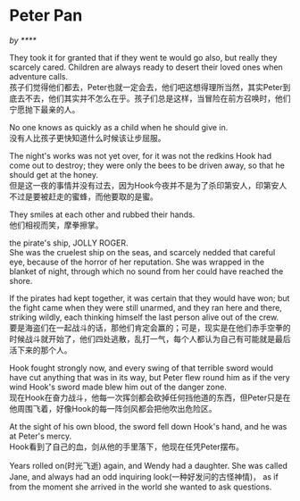 # Peter Pan
_by ****_

They took it for granted that if they went te would go also, but really they scarcely cared. Children are always ready to desert their loved ones when adventure calls.  
孩子们觉得他们都去，Peter也就一定会去，他们吧这想得理所当然，其实Peter到底去不去，他们其实并不怎么在乎。孩子们总是这样，当冒险在前方召唤时，他们宁愿抛下最亲的人。

No one knows as quickly as a child when he should give in.  
没有人比孩子更快知道什么时候该让步屈服。

The night's works was not yet over, for it was not the redkins Hook had come out to destroy; they were only the bees to be driven away, so that he should get at the honey.  
但是这一夜的事情并没有过去，因为Hook今夜并不是为了杀印第安人，印第安人不过是要被赶走的蜜蜂，而他要取的是蜜。

They smiles at each other and rubbed their hands.  
他们相视而笑，摩拳擦掌。

the pirate's ship, JOLLY ROGER.  
She was the cruelest ship on the seas, and scarcely nedded that careful eye, because of the horror of her reputation. She was wrapped in the blanket of night, through which no sound from her could have reached the shore.

If the pirates had kept together, it was certain that they would have won; but the fight came when they were still unarmed, and they ran here and there, striking wildly, each thinking himself the last person alive out of the crew.  
要是海盗们在一起战斗的话，那他们肯定会赢的；可是，现实是在他们赤手空拳的时候战斗就开始了，他们四处逃散，乱打一气，每个人都认为自己有可能就是最后活下来的那个人。

Hook fought strongly now, and every swing of that terrible sword would have cut anything that was in its way, but Peter flew round him as if the very wind Hook's sword made blew him out of the danger zone.  
现在Hook在奋力战斗，他每一次挥剑都会砍掉任何挡他道的东西，但Peter只是在他周围飞着，好像Hook的每一阵剑风都会把他吹出危险区。

At the sight of his own blood, the sword fell down Hook's hand, and he was at Peter's mercy.  
Hook看到了自己的血，剑从他的手里落下，他现在任凭Peter摆布。

Years rolled on(时光飞逝) again, and Wendy had a daughter. She was called Jane, and always had an odd inquiring look(一种好发问的古怪神情)， as if from the moment she arrived in the world she wanted to ask questions.  